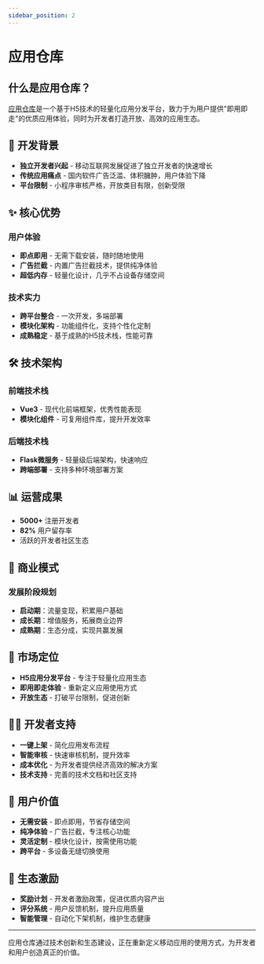 ```yaml
---
sidebar_position: 2
---
```

# 应用仓库

## 什么是应用仓库？

[应用仓库](https://hsck.beisi.tech/)是一个基于H5技术的轻量化应用分发平台，致力于为用户提供"即用即走"的优质应用体验，同时为开发者打造开放、高效的应用生态。

## 🎯 开发背景

- **独立开发者兴起** - 移动互联网发展促进了独立开发者的快速增长
- **传统应用痛点** - 国内软件广告泛滥、体积臃肿，用户体验下降
- **平台限制** - 小程序审核严格，开放类目有限，创新受限

## ✨ 核心优势

### 用户体验
- **即点即用** - 无需下载安装，随时随地使用
- **广告拦截** - 内置广告拦截技术，提供纯净体验
- **超低内存** - 轻量化设计，几乎不占设备存储空间

### 技术实力
- **跨平台整合** - 一次开发，多端部署
- **模块化架构** - 功能组件化，支持个性化定制
- **成熟稳定** - 基于成熟的H5技术栈，性能可靠

## 🛠 技术架构

### 前端技术栈
- **Vue3** - 现代化前端框架，优秀性能表现
- **模块化组件** - 可复用组件库，提升开发效率

### 后端技术栈
- **Flask微服务** - 轻量级后端架构，快速响应
- **跨端部署** - 支持多种环境部署方案

## 📊 运营成果

- **5000+** 注册开发者
- **82%** 用户留存率
- 活跃的开发者社区生态

## 💼 商业模式

### 发展阶段规划
- **启动期**：流量变现，积累用户基础
- **成长期**：增值服务，拓展商业边界
- **成熟期**：生态分成，实现共赢发展

## 🎪 市场定位

- **H5应用分发平台** - 专注于轻量化应用生态
- **即用即走体验** - 重新定义应用使用方式
- **开放生态** - 打破平台限制，促进创新

## 👨‍💻 开发者支持

- **一键上架** - 简化应用发布流程
- **智能审核** - 快速审核机制，提升效率
- **成本优化** - 为开发者提供经济高效的解决方案
- **技术支持** - 完善的技术文档和社区支持

## 🌟 用户价值

- **无需安装** - 即点即用，节省存储空间
- **纯净体验** - 广告拦截，专注核心功能
- **灵活定制** - 模块化设计，按需使用功能
- **跨平台** - 多设备无缝切换使用

## 🔄 生态激励

- **奖励计划** - 开发者激励政策，促进优质内容产出
- **评分系统** - 用户反馈机制，提升应用质量
- **智能管理** - 自动化下架机制，维护生态健康

---

应用仓库通过技术创新和生态建设，正在重新定义移动应用的使用方式，为开发者和用户创造真正的价值。